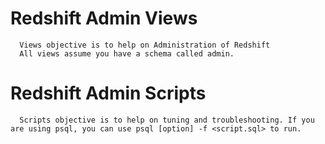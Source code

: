 # Redshift Admin Views 
      Views objective is to help on Administration of Redshift
      All views assume you have a schema called admin.
# Redshift Admin Scripts
      Scripts objective is to help on tuning and troubleshooting. If you are using psql, you can use psql [option] -f <script.sql> to run.
      
